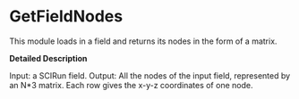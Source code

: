 # GetFieldNodes

This module loads in a field and returns its nodes in the form of a matrix.

**Detailed Description**

Input: a SCIRun field. Output: All the nodes of the input field, represented by an N*3 matrix. Each row gives the x-y-z coordinates of one node.
